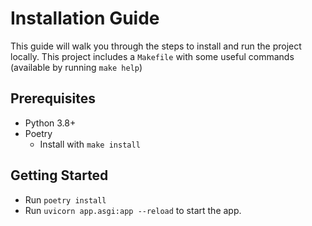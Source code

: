 # Installation Guide

This guide will walk you through the steps to install and run the project locally.
This project includes a `Makefile` with some useful commands (available by running `make help`)

## Prerequisites
- Python 3.8+
- Poetry
  - Install with `make install`

## Getting Started
- Run `poetry install`
- Run `uvicorn app.asgi:app --reload` to start the app.
